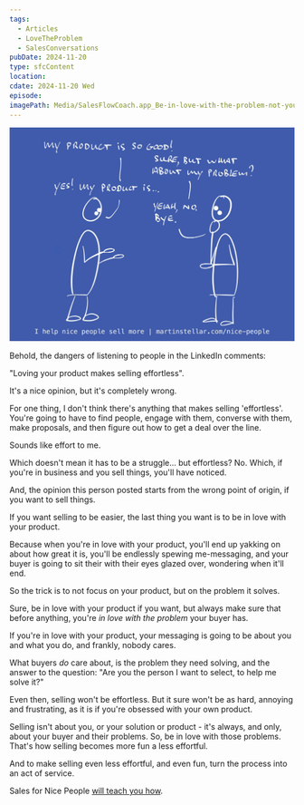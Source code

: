 ```yaml
---
tags:
  - Articles
  - LoveTheProblem
  - SalesConversations
pubDate: 2024-11-20
type: sfcContent
location: 
cdate: 2024-11-20 Wed
episode: 
imagePath: Media/SalesFlowCoach.app_Be-in-love-with-the-problem-not-your-product_MartinStellar.jpeg
---
```


![](Media/SalesFlowCoach.app_Be-in-love-with-the-problem-not-your-product_MartinStellar.jpeg)

Behold, the dangers of listening to people in the LinkedIn comments:

"Loving your product makes selling effortless".

It's a nice opinion, but it's completely wrong.

For one thing, I don't think there's anything that makes selling 'effortless'. You're going to have to find people, engage with them, converse with them, make proposals, and then figure out how to get a deal over the line.

Sounds like effort to me.

Which doesn't mean it has to be a struggle... but effortless? No. Which, if you're in business and you sell things, you'll have noticed.

And, the opinion this person posted starts from the wrong point of origin, if you want to sell things.

If you want selling to be easier, the last thing you want is to be in love with your product.

Because when you're in love with your product, you'll end up yakking on about how great it is, you'll be endlessly spewing me-messaging, and your buyer is going to sit their with their eyes glazed over, wondering when it'll end.

So the trick is to not focus on your product, but on the problem it solves.

Sure, be in love with your product if you want, but always make sure that before anything, you're *in love with the problem* your buyer has.

If you're in love with your product, your messaging is going to be about you and what you do, and frankly, nobody cares.

What buyers *do* care about, is the problem they need solving, and the answer to the question: "Are you the person I want to select, to help me solve it?"

Even then, selling won't be effortless. But it sure won't be as hard, annoying and frustrating, as it is if you're obsessed with your own product.

Selling isn't about you, or your solution or product - it's always, and only, about your buyer and their problems. So, be in love with those problems. That's how selling becomes more fun a less effortful.

And to make selling even less effortful, and even fun, turn the process into an act of service. 

Sales for Nice People [will teach you how](https://martinstellar.com/sales-for-nice-people-info/). 
